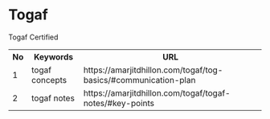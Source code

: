 # Togaf
Togaf Certified

<table>
  <th>No</th>
  <th>Keywords</th>
  <th>URL</th>
  <tr>
    <td>1</td>
    <td>togaf concepts</td>
    <td>https://amarjitdhillon.com/togaf/tog-basics/#communication-plan</td>
  </tr>
    <tr>
    <td>2</td>
    <td>togaf notes</td>
    <td>https://amarjitdhillon.com/togaf/togaf-notes/#key-points</td>
  </tr>
</table>
